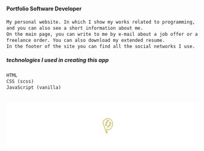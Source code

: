
#### Portfolio Software Developer

```
My personal website. In which I show my works related to programming, and you can also see a short information about me.
On the main page, you can write to me by e-mail about a job offer or a freelance order. You can also download my extended resume.
In the footer of the site you can find all the social networks I use.
```
##### technologies I used in creating this app
 ```
 HTML
 CSS (scss)
 JavaScript (vanilla)
 ```
## 
[![N|Solid](https://raw.githubusercontent.com/papchenko/papchenko.com/8f1e98467299bb5fd18160a8d1a239fd22f98136/resources/img/short-logo.svg)](http://papchenko.com/)
